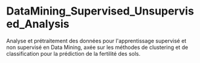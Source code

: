 # DataMining_Supervised_Unsupervised_Analysis
Analyse et prétraitement des données pour l'apprentissage supervisé et non supervisé en Data Mining, axée sur les méthodes de clustering et de classification pour la prédiction de la fertilité des sols.
